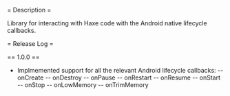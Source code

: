 = Description =

Library for interacting with Haxe code with the Android native lifecycle callbacks.

= Release Log =

== 1.0.0 ==

- Implmemented support for all the relevant Android lifecycle callbacks:
-- onCreate
-- onDestroy
-- onPause
-- onRestart
-- onResume
-- onStart
-- onStop
-- onLowMemory
-- onTrimMemory
